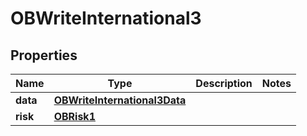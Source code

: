 # OBWriteInternational3

## Properties
Name | Type | Description | Notes
------------ | ------------- | ------------- | -------------
**data** | [**OBWriteInternational3Data**](OBWriteInternational3Data.md) |  | 
**risk** | [**OBRisk1**](OBRisk1.md) |  | 
